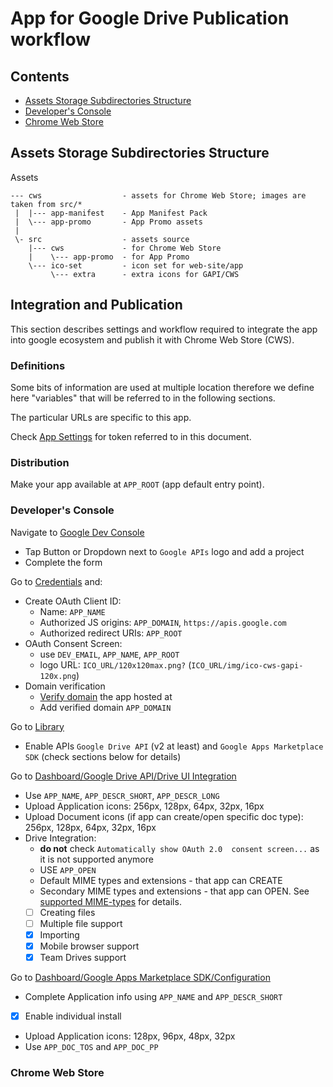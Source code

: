 # App for Google Drive Publication workflow

## Contents
 * [Assets Storage Subdirectories Structure](#assets-storage-subdirectories-structure)
 * [Developer's Console](#developers-console)
 * [Chrome Web Store](#chrome-web-store)

## Assets Storage Subdirectories Structure
Assets
```text
--- cws                  - assets for Chrome Web Store; images are taken from src/*
 |  |--- app-manifest    - App Manifest Pack
 |  \--- app-promo       - App Promo assets
 |
 \- src                  - assets source
    |--- cws             - for Chrome Web Store
    |    \--- app-promo  - for App Promo
    \--- ico-set         - icon set for web-site/app
         \--- extra      - extra icons for GAPI/CWS
```

## Integration and Publication

This section describes settings and workflow required to integrate
the app into google ecosystem and publish it with Chrome Web Store (CWS).

### Definitions

Some bits of information are used at multiple location therefore we
define here "variables" that will be referred to in the following sections.

The particular URLs are specific to this app.

Check [App Settings](APP_SETTINGS.md) for token referred to
in this document.

### Distribution

Make your app available at `APP_ROOT` (app default entry point).

### Developer's Console

Navigate to [Google Dev Console](https://console.developers.google.com/apis/dashboard)
 * Tap Button or Dropdown next to `Google APIs` logo and add a project
 * Complete the form

Go to [Credentials](https://console.developers.google.com/apis/credentials) and:
 * Create OAuth Client ID:
   - Name: `APP_NAME`
   - Authorized JS origins: `APP_DOMAIN`, `https://apis.google.com`
   - Authorized redirect URIs: `APP_ROOT`
 * OAuth Consent Screen:
   - use `DEV_EMAIL`, `APP_NAME`, `APP_ROOT`
   - logo URL: `ICO_URL/120x120max.png?` (`ICO_URL/img/ico-cws-gapi-120x.png`)
 * Domain verification
   - [Verify domain](https://support.google.com/webmasters/answer/35179?hl=en)
     the app hosted at
   - Add verified domain `APP_DOMAIN`

Go to [Library](https://console.developers.google.com/apis/library)
 * Enable APIs `Google Drive API` (v2 at least) and `Google Apps Marketplace SDK`
   (check sections below for details)

Go to [Dashboard/Google Drive API/Drive UI Integration](https://console.developers.google.com/apis/api/drive.googleapis.com/drive_sdk)
 * Use `APP_NAME`, `APP_DESCR_SHORT`, `APP_DESCR_LONG`
 * Upload Application icons: 256px, 128px, 64px, 32px, 16px
 * Upload Document icons (if app can create/open specific doc type):
   256px, 128px, 64px, 32px, 16px
 * Drive Integration:
   - **do not** check `Automatically show OAuth 2.0 
     consent screen...` as it is not supported anymore
   - USE `APP_OPEN`
   - Default MIME types and extensions - that app can CREATE
   - Secondary MIME types and extensions - that app can OPEN.
     See [supported MIME-types](../MIME-TYPES.md) for details.
   - [ ] Creating files
   - [ ] Multiple file support
   - [x] Importing
   - [x] Mobile browser support
   - [x] Team Drives support
   
Go to [Dashboard/Google Apps Marketplace SDK/Configuration](https://console.developers.google.com/apis/api/appsmarket-component.googleapis.com/googleapps_sdk)
 * Complete Application info using `APP_NAME` and `APP_DESCR_SHORT`
 * [x] Enable individual install
 * Upload Application icons: 128px, 96px, 48px, 32px
 * Use `APP_DOC_TOS` and `APP_DOC_PP` 

### Chrome Web Store

